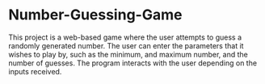 # Number-Guessing-Game
This project is a web-based game where the user attempts to guess a randomly generated number. The user can enter the parameters that it wishes to play by, such as the minimum, and maximum number, and the number of guesses. The program interacts with the user depending on the inputs received.
